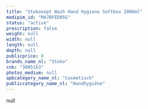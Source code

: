 ```yaml
---
title: "Stokosept Wash Hand Hygiene Softbox 2000ml"
medipim_id: "MA7BFED05G"
status: "active"
prescription: false
weight: null
width: null
length: null
depth: null
publicprice: 0
brands_name_nl: "Stoko"
cnk: "3095163"
photos_medium: null
apbcategory_name_nl: "Cosmetisch"
publiccategory_name_nl: "Handhygiëne"
---
```

null
